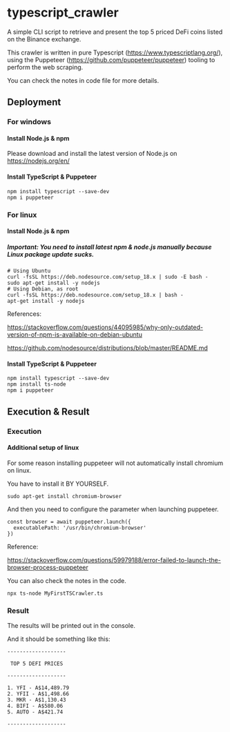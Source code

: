 # typescript_crawler

A simple CLI script to retrieve and present the top 5 priced DeFi coins listed on the Binance exchange.

This crawler is written in pure Typescript (https://www.typescriptlang.org/), using the Puppeteer (https://github.com/puppeteer/puppeteer) tooling to perform the web scraping.

You can check the notes in code file for more details.

## Deployment

### For windows
#### Install Node.js & npm
Please download and install the latest version of Node.js on https://nodejs.org/en/
#### Install TypeScript & Puppeteer
```
npm install typescript --save-dev
npm i puppeteer
```
### For linux
#### Install Node.js & npm
##### Important: You need to install latest npm & node.js manually because Linux package update sucks.

```
# Using Ubuntu
curl -fsSL https://deb.nodesource.com/setup_18.x | sudo -E bash -
sudo apt-get install -y nodejs
# Using Debian, as root
curl -fsSL https://deb.nodesource.com/setup_18.x | bash -
apt-get install -y nodejs
```

References: 

https://stackoverflow.com/questions/44095985/why-only-outdated-version-of-npm-is-available-on-debian-ubuntu

https://github.com/nodesource/distributions/blob/master/README.md

#### Install TypeScript & Puppeteer
```
npm install typescript --save-dev
npm install ts-node
npm i puppeteer
```
## Execution & Result

### Execution
#### Additional setup of linux

For some reason installing puppeteer will not automatically install chromium on linux. 

You have to install it BY YOURSELF.
```
sudo apt-get install chromium-browser
```
And then you need to configure the parameter when launching puppeteer.
```
const browser = await puppeteer.launch({
  executablePath: '/usr/bin/chromium-browser'
})
```
Reference: 

https://stackoverflow.com/questions/59979188/error-failed-to-launch-the-browser-process-puppeteer

You can also check the notes in the code.
```
npx ts-node MyFirstTSCrawler.ts
```
### Result
The results will be printed out in the console.

And it should be something like this:
```
-------------------

 TOP 5 DEFI PRICES
 
-------------------

1. YFI - A$14,489.79
2. YFII - A$1,498.66
3. MKR - A$1,130.43
4. BIFI - A$580.06
5. AUTO - A$421.74

-------------------
```
